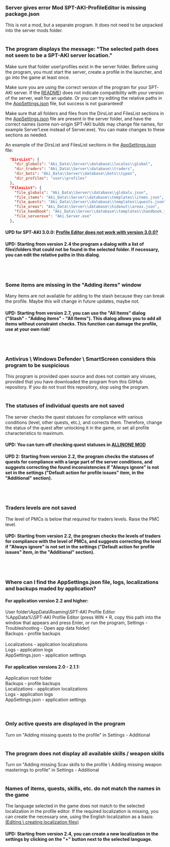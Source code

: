 ### Server gives error Mod SPT-AKI-ProfileEditor is missing package.json
This is not a mod, but a separate program. It does not need to be unpacked into the server mods folder.
</br></br>

### The program displays the message: "The selected path does not seem to be a SPT-AKI server location."
Make sure that folder user\profiles exist in the server folder. Before using the program, you must start the server, create a profile in the launcher, and go into the game at least once.

Make sure you are using the correct version of the program for your SPT-AKI server. If the [README](ENGREADME.md)) does not indicate compatibility with your version of the server, wait for an update. Or you can try editing the relative paths in the [AppSettings.json](ENGFAQ.md#where-can-i-find-the-appsettingsjson-file-logs-localizations-and-backups-maded-by-application) file, but success is not guaranteed!

Make sure that all folders and files from the DirsList and FilesList sections in the [AppSettings.json](ENGFAQ.md#where-can-i-find-the-appsettingsjson-file-logs-localizations-and-backups-maded-by-application) file are present in the server folder, and have the correct names (some non-origin SPT-AKI builds may change file names, for example Server1.exe instead of Server.exe).
You can make changes to these sections as needed.

An example of the DirsList and FilesList sections in the [AppSettings.json](ENGFAQ.md#where-can-i-find-the-appsettingsjson-file-logs-localizations-and-backups-maded-by-application) file:
```json
  "DirsList": {
    "dir_globals": "Aki_Data\\Server\\database\\locales\\global",
    "dir_traders": "Aki_Data\\Server\\database\\traders",
    "dir_bots": "Aki_Data\\Server\\database\\bots\\types",
    "dir_profiles": "user\\profiles"
  },
  "FilesList": {
    "file_globals": "Aki_Data\\Server\\database\\globals.json",
    "file_items": "Aki_Data\\Server\\database\\templates\\items.json",
    "file_quests": "Aki_Data\\Server\\database\\templates\\quests.json",
    "file_areas": "Aki_Data\\Server\\database\\hideout\\areas.json",
    "file_handbook": "Aki_Data\\Server\\database\\templates\\handbook.json",
    "file_serverexe": "Aki.Server.exe"
  },
```
#### UPD for SPT-AKI 3.0.0: [Profile Editor does not work with version 3.0.0?](https://youtu.be/XO2r4dG_kpk)
#### UPD: Starting from version 2.4 the program a dialog with a list of files\folders that could not be found in the selected folder. If necessary, you can edit the relative paths in this dialog.
</br></br>

### Some items are missing in the "Adding items" window
Many items are not available for adding to the stash because they can break the profile. Maybe this will change in future updates, maybe not.
#### UPD: Starting from version 2.7, you can use the "All Items" dialog ("Stash" - "Adding items" - "All Items"). This dialog allows you to add all items without constraint checks. This function can damage the profile, use at your own risk!
</br></br>

### Antivirus \ Windows Defender \ SmartScreen considers this program to be suspicious
This program is provided open source and does not contain any viruses, provided that you have downloaded the program from this GitHub repository. If you do not trust this repository, stop using the program.
</br></br>

### The statuses of individual quests are not saved
The server checks the quest statuses for compliance with various conditions (level, other quests, etc.), and corrects them. Therefore, change the status of the quest after unlocking it in the game, or set all profile characteristics to maximum.
#### UPD: You can turn off checking quest statuses in [ALLINONE MOD](https://hub.sp-tarkov.com/files/file/1-allinone-mod/)
#### UPD 2: Starting from version 2.2, the program checks the statuses of quests for compliance with a large part of the server conditions, and suggests correcting the found inconsistencies if "Always ignore" is not set in the settings ("Default action for profile issues" item, in the "Additional" section).
</br></br>

### Traders levels are not saved
The level of PMCs is below that required for traders levels. Raise the PMC level.
#### UPD: Starting from version 2.2, the program checks the levels of traders for compliance with the level of PMCs, and suggests correcting the level if "Always ignore" is not set in the settings ("Default action for profile issues" item, in the "Additional" section).
</br></br>

### Where can I find the AppSettings.json file, logs, localizations and backups maded by application?
#### For application version 2.2 and higher:
User folder\AppData\Roaming\SPT-AKI Profile Editor</br>
%AppData%\SPT-AKI Profile Editor (press WIN + R, copy this path into the window that appears and press Enter, or run the program, Settings - Troubleshooting - Open app data folder)</br>
Backups - profile backups</br></br>
Localizations - application localizations</br>
Logs - application logs</br>
AppSettings.json - application settings</br>
#### For application versions 2.0 - 2.1.1:
Application root folder</br>
Backups - profile backups</br>
Localizations - application localizations</br>
Logs - application logs</br>
AppSettings.json - application settings</br>
</br></br>

### Only active quests are displayed in the program
Turn on "Adding missing quests to the profile" in Settings - Additional
</br></br>

### The program does not display all available skills / weapon skills
Turn on "Adding missing Scav skills to the profile \ Adding missing weapon masterings to profile" in Settings - Additional
</br></br>

### Names of items, quests, skills, etc. do not match the names in the game
The language selected in the game does not match to the selected localization in the profile editor. If the required localization is missing, you can create the necessary one, using the English localization as a basis: [(Editing \ creating localization files)](/Guidelines/LocalizationsENG.md)
#### UPD: Starting from version 2.4, you can create a new localization in the settings by clicking on the "+" button next to the selected language.
